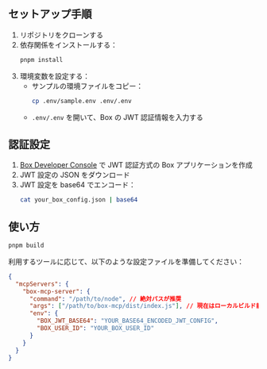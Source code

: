 ## セットアップ手順

1. リポジトリをクローンする
2. 依存関係をインストールする：
   ```bash
   pnpm install
   ```
3. 環境変数を設定する：
   - サンプルの環境ファイルをコピー：
     ```bash
     cp .env/sample.env .env/.env
     ```
   - `.env/.env` を開いて、Box の JWT 認証情報を入力する

## 認証設定

1. [Box Developer Console](https://developer.box.com/) で JWT 認証方式の Box アプリケーションを作成
2. JWT 設定の JSON をダウンロード
3. JWT 設定を base64 でエンコード：
   ```bash
   cat your_box_config.json | base64
   ```

## 使い方

```bash
pnpm build
```

利用するツールに応じて、以下のような設定ファイルを準備してください：

```json
{
  "mcpServers": {
    "box-mcp-server": {
      "command": "/path/to/node", // 絶対パスが推奨
      "args": ["/path/to/box-mcp/dist/index.js"], // 現在はローカルビルド前提
      "env": {
        "BOX_JWT_BASE64": "YOUR_BASE64_ENCODED_JWT_CONFIG",
        "BOX_USER_ID": "YOUR_BOX_USER_ID"
      }
    }
  }
}
```

